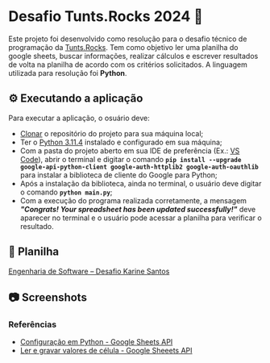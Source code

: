 # Desafio Tunts.Rocks 2024  🤘

Este projeto foi desenvolvido como resolução para o desafio técnico de programação da [Tunts.Rocks](https://tunts.rocks/). Tem como objetivo ler  uma planilha do google sheets, buscar  informações, realizar cálculos e escrever resultados de volta na planilha de acordo com os critérios solicitados. A linguagem utilizada para resolução foi **Python**.

## ⚙️ Executando a aplicação

Para executar a aplicação, o osuário deve:
- [Clonar](https://docs.github.com/pt/repositories/creating-and-managing-repositories/cloning-a-repository) o repositório do projeto para sua máquina local;
- Ter o [Python 3.11.4](https://docs.python.org/pt-br/3/using/windows.html) instalado e configurado em sua máquina;
- Com a pasta do projeto aberto em sua IDE de preferência (Ex.: [VS Code](https://code.visualstudio.com/download)), abrir o terminal e digitar o comando **`pip install --upgrade google-api-python-client google-auth-httplib2 google-auth-oauthlib`** para instalar a biblioteca de cliente do Google para Python;
- Após a instalação da biblioteca, ainda no terminal, o usuário deve digitar o comando **`python main.py`**;
- Com a execução do programa realizada corretamente, a mensagem _**"Congrats! Your spreadsheet has been updated successfully!"**_ deve aparecer no terminal e o usuário pode acessar a planilha para verificar o resultado.

## 💼 Planilha 
[Engenharia de Software – Desafio Karine Santos](https://docs.google.com/spreadsheets/d/11w76n5v3_g1N8lO-ipXNYVH1CaxF7Th_tdTu5BOo8w0/edit?usp=sharing)

## 📷 Screenshots


### Referências
- [Configuração em Python - Google Sheets API](https://developers.google.com/sheets/api/quickstart/python?hl=pt-br)
- [Ler e gravar valores de célula - Google Sheeets API](https://developers.google.com/sheets/api/guides/values?hl=pt-br)
